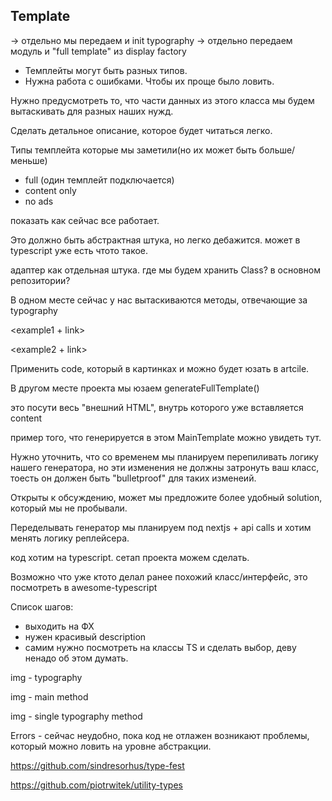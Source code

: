 

## Template

-> отдельно мы передаем и init typography
-> отдельно передаем модуль и "full template" из display factory


- Темплейты могут быть разных типов.
- Нужна работа с ошибками. Чтобы их проще было ловить.

Нужно предусмотреть то, что части данных из этого класса мы будем вытаскивать для разных наших нужд.

Сделать детальное описание, которое будет читаться легко.

Типы темплейта которые мы заметили(но их может быть больше/меньше)
- full (один темплейт подключается)
- content only 
- no ads

показать как сейчас все работает.

Это должно быть абстрактная штука, но легко дебажится.
может в typescript уже есть чтото такое.

адаптер как отдельная штука. где мы будем хранить Class? в основном репозитории?



В одном месте сейчас у нас вытаскиваются методы, отвечающие за typography

<example1 + link>

<example2 + link>

Применить code, который в картинках и можно будет юзать в artcile.

В другом месте проекта мы юзаем generateFullTemplate()

это посути весь "внешний HTML", внутрь которого уже вставляется content

пример того, что генерируется в этом MainTemplate можно увидеть тут.


Нужно уточнить, что со временем мы планируем перепиливать логику нашего генератора, но эти изменения не должны затронуть ваш класс, тоесть он должен быть "bulletproof" для таких изменеий.

Открыты к обсуждению, может мы предложите более удобный solution, который мы не пробывали.

Переделывать генератор мы планируем под nextjs + api calls и хотим менять логику реплейсера.


код хотим на typescript. сетап проекта можем сделать.

Возможно что уже ктото делал ранее похожий класс/интерфейс, это посмотреть в awesome-typescript


Список шагов:
- выходить на ФХ
- нужен красивый description
- самим нужно посмотреть на классы TS и сделать выбор, деву ненадо об этом думать.

img - typography

img - main method

img - single typography method


Errors - сейчас неудобно, пока код не отлажен возникают проблемы, который можно ловить на уровне абстракции.


https://github.com/sindresorhus/type-fest

https://github.com/piotrwitek/utility-types

